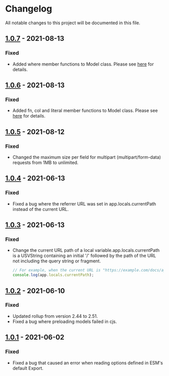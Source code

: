 # Changelog

All notable changes to this project will be documented in this file.

## [1.0.7] - 2021-08-13
### Fixed
- Added where member functions to Model class. Please see [here](https://takuya-motoshima.github.io/express-sweet/#model-class) for details.

## [1.0.6] - 2021-08-13
### Fixed
- Added fn, col and literal member functions to Model class. Please see [here](https://takuya-motoshima.github.io/express-sweet/#model-class) for details.

## [1.0.5] - 2021-08-12
### Fixed
- Changed the maximum size per field for multipart (multipart/form-data) requests from 1MB to unlimited.

## [1.0.4] - 2021-06-13
### Fixed
- Fixed a bug where the referrer URL was set in app.locals.currentPath instead of the current URL.

## [1.0.3] - 2021-06-13
### Fixed
- Change the current URL path of a local variable.app.locals.currentPath is a USVString containing an initial '/' followed by the path of the URL not including the query string or fragment.

    ```js
    // For example, when the current URL is "https://example.com/docs/api?q=value", "/docs/api" is set for "app.locals.currentPath".
    console.log(app.locals.currentPath);
    ```

## [1.0.2] - 2021-06-10
### Fixed
- Updated rollup from version 2.44 to 2.51.
- Fixed a bug where preloading models failed in cjs.

## [1.0.1] - 2021-06-02
### Fixed
- Fixed a bug that caused an error when reading options defined in ESM's default Export.

[1.0.1]: https://github.com/takuya-motoshima/express-sweet/commit/bd6bf98b7e12f3daca834610b2cb7ad4997ec868
[1.0.2]: https://github.com/takuya-motoshima/express-sweet/commit/8f7fba9d4875661a02f74327f3ec2298ce76290d
[1.0.3]: https://github.com/takuya-motoshima/express-sweet/compare/v1.0.2...v1.0.3
[1.0.4]: https://github.com/takuya-motoshima/express-sweet/compare/v1.0.3...v1.0.4
[1.0.5]: https://github.com/takuya-motoshima/express-sweet/compare/v1.0.4...v1.0.5
[1.0.6]: https://github.com/takuya-motoshima/express-sweet/compare/v1.0.5...v1.0.6
[1.0.7]: https://github.com/takuya-motoshima/express-sweet/compare/v1.0.6...v1.0.7